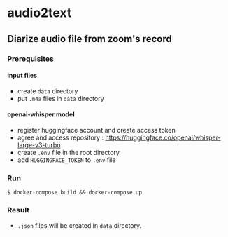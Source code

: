 # audio2text
## Diarize audio file from zoom's record
### Prerequisites
#### input files
- create `data` directory
- put `.m4a` files in `data` directory

#### openai-whisper model
- register huggingface account and create access token
- agree and access repository : https://huggingface.co/openai/whisper-large-v3-turbo 
- create `.env` file in the root directory
- add `HUGGINGFACE_TOKEN` to `.env` file

### Run
```
$ docker-compose build && docker-compose up
```

### Result
- `.json` files will be created in `data` directory.
